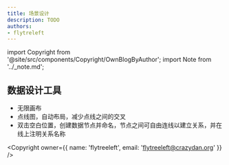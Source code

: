 ```yaml
---
title: 场景设计
description: TODO
authors:
- flytreleft
---
```


import Copyright from '@site/src/components/Copyright/OwnBlogByAuthor';
import Note from '../_note.md';

<Note />


## 数据设计工具

- 无限画布
- 点线图，自动布局，减少点线之间的交叉
- 双击空白位置，创建数据节点并命名，节点之间可自由连线以建立关系，并在线上注明关系名称



<Copyright
  owner={{
    name: 'flytreeleft', email: 'flytreeleft@crazydan.org'
  }}
/>
